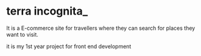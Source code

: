 # terra incognita_
It is a E-commerce site for travellers where they can search for places they want to visit.

it is my 1st year project for front end development
